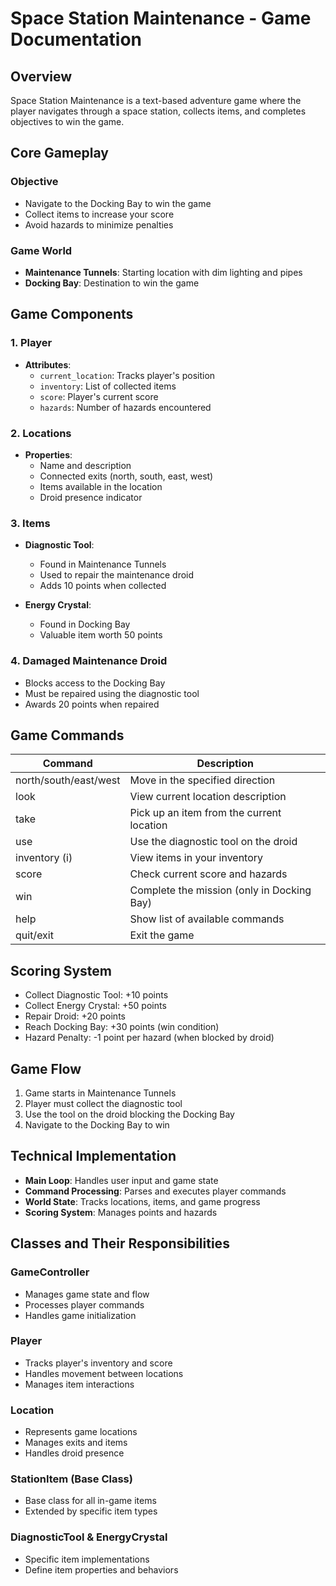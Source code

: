 # Space Station Maintenance - Game Documentation

## Overview
Space Station Maintenance is a text-based adventure game where the player navigates through a space station, collects items, and completes objectives to win the game.

## Core Gameplay

### Objective
- Navigate to the Docking Bay to win the game
- Collect items to increase your score
- Avoid hazards to minimize penalties

### Game World
- **Maintenance Tunnels**: Starting location with dim lighting and pipes
- **Docking Bay**: Destination to win the game

## Game Components

### 1. Player
- **Attributes**:
  - `current_location`: Tracks player's position
  - `inventory`: List of collected items
  - `score`: Player's current score
  - `hazards`: Number of hazards encountered

### 2. Locations
- **Properties**:
  - Name and description
  - Connected exits (north, south, east, west)
  - Items available in the location
  - Droid presence indicator

### 3. Items
- **Diagnostic Tool**:
  - Found in Maintenance Tunnels
  - Used to repair the maintenance droid
  - Adds 10 points when collected

- **Energy Crystal**:
  - Found in Docking Bay
  - Valuable item worth 50 points

### 4. Damaged Maintenance Droid
- Blocks access to the Docking Bay
- Must be repaired using the diagnostic tool
- Awards 20 points when repaired

## Game Commands

| Command       | Description                                      |
|---------------|--------------------------------------------------|
| north/south/east/west | Move in the specified direction          |
| look          | View current location description                |
| take          | Pick up an item from the current location        |
| use           | Use the diagnostic tool on the droid             |
| inventory (i) | View items in your inventory                     |
| score         | Check current score and hazards                  |
| win           | Complete the mission (only in Docking Bay)       |
| help          | Show list of available commands                  |
| quit/exit     | Exit the game                                    |

## Scoring System
- Collect Diagnostic Tool: +10 points
- Collect Energy Crystal: +50 points
- Repair Droid: +20 points
- Reach Docking Bay: +30 points (win condition)
- Hazard Penalty: -1 point per hazard (when blocked by droid)

## Game Flow
1. Game starts in Maintenance Tunnels
2. Player must collect the diagnostic tool
3. Use the tool on the droid blocking the Docking Bay
4. Navigate to the Docking Bay to win

## Technical Implementation
- **Main Loop**: Handles user input and game state
- **Command Processing**: Parses and executes player commands
- **World State**: Tracks locations, items, and game progress
- **Scoring System**: Manages points and hazards

## Classes and Their Responsibilities

### GameController
- Manages game state and flow
- Processes player commands
- Handles game initialization

### Player
- Tracks player's inventory and score
- Handles movement between locations
- Manages item interactions

### Location
- Represents game locations
- Manages exits and items
- Handles droid presence

### StationItem (Base Class)
- Base class for all in-game items
- Extended by specific item types

### DiagnosticTool & EnergyCrystal
- Specific item implementations
- Define item properties and behaviors

